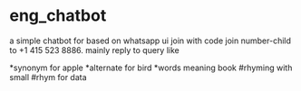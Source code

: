 # eng_chatbot
a simple chatbot for based on whatsapp ui
join with code join number-child to +1 415 523 8886.
mainly reply to query like

  *synonym for apple
  *alternate for bird
  *words meaning book
  #rhyming with small
  #rhym for data
